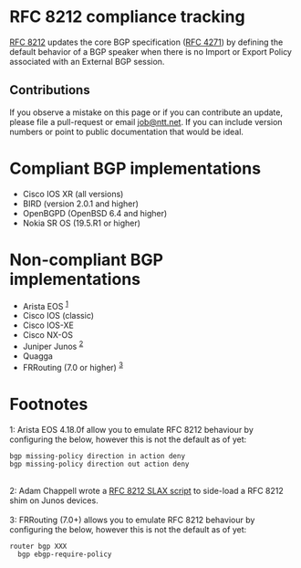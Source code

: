 # RFC 8212 compliance tracking

[RFC 8212](https://tools.ietf.org/html/rfc8212) updates the core BGP
specification ([RFC 4271](https://tools.ietf.org/html/rfc4271)) by defining the
default behavior of a BGP speaker when there is no Import or Export Policy
associated with an External BGP session.

## Contributions

If you observe a mistake on this page or if you can contribute an update, please file a pull-request or email job@ntt.net. If you can include version numbers or point to public documentation that would be ideal.

# Compliant BGP implementations

* Cisco IOS XR (all versions)
* BIRD (version 2.0.1 and higher)
* OpenBGPD (OpenBSD 6.4 and higher)
* Nokia SR OS (19.5.R1 or higher)

# Non-compliant BGP implementations

* Arista EOS <sup>[1](#fn1)</sup>
* Cisco IOS (classic)
* Cisco IOS-XE
* Cisco NX-OS
* Juniper Junos <sup>[2](#fn2)</sup>
* Quagga
* FRRouting (7.0 or higher) <sup>[3](#fn3)</sup>

# Footnotes

<a name="fn1">1</a>: Arista EOS 4.18.0f allow you to emulate RFC 8212 behaviour by configuring the below, however this is not the default as of yet:
```
bgp missing-policy direction in action deny
bgp missing-policy direction out action deny
```
<br />
<a name="fn2">2</a>: Adam Chappell wrote a <a href="https://github.com/packetsource/rfc8212-junos">RFC 8212 SLAX script</a> to side-load a RFC 8212 shim on Junos devices.<br />
<br />
<a name="fn3">3</a>: FRRouting (7.0+) allows you to emulate RFC 8212 behaviour by configuring the below, however this is not the default as of yet:

```
router bgp XXX
  bgp ebgp-require-policy
```

